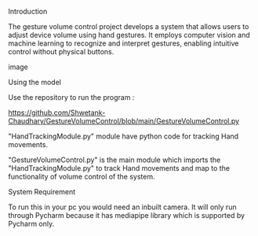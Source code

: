 Introduction

The gesture volume control project develops a system that allows users to adjust device volume using hand gestures. It employs computer vision and machine learning to recognize and interpret gestures, enabling intuitive control without physical buttons.

image

Using the model

Use the repository to run the program :

https://github.com/Shwetank-Chaudhary/GestureVolumeControl/blob/main/GestureVolumeControl.py

"HandTrackingModule.py" module have python code for tracking Hand movements.

"GestureVolumeControl.py" is the main module which imports the "HandTrackingModule.py" to track Hand movements and map to the functionality of volume control of the system.

System Requirement

To run this in your pc you would need an inbuilt camera.
It will only run through Pycharm because it has mediapipe library which is supported by Pycharm only.
